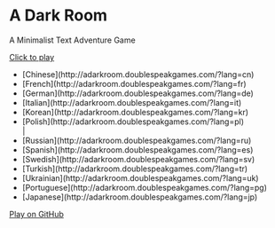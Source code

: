 A Dark Room
===========

A Minimalist Text Adventure Game

[Click to play](http://adarkroom.doublespeakgames.com/)

  <ul>
  <li>[Chinese](http://adarkroom.doublespeakgames.com/?lang=cn)</li>
  <li>[French](http://adarkroom.doublespeakgames.com/?lang=fr)</li> 
  <li>[German](http://adarkroom.doublespeakgames.com/?lang=de)</li>
  <li>[Italian](http://adarkroom.doublespeakgames.com/?lang=it)</li>
  <li>[Korean](http://adarkroom.doublespeakgames.com/?lang=kr)</li>
  <li>[Polish](http://adarkroom.doublespeakgames.com/?lang=pl)</li> |
  <li>[Russian](http://adarkroom.doublespeakgames.com/?lang=ru)</li>
  <li>[Spanish](http://adarkroom.doublespeakgames.com/?lang=es)</li>
  <li>[Swedish](http://adarkroom.doublespeakgames.com/?lang=sv)</li>
  <li>[Turkish](http://adarkroom.doublespeakgames.com/?lang=tr)</li>
  <li>[Ukrainian](http://adarkroom.doublespeakgames.com/?lang=uk)</li>
  <li>[Portuguese](http://adarkroom.doublespeakgames.com/?lang=pg)</li>
  <li>[Japanese](http://adarkroom.doublespeakgames.com/?lang=jp)</li>
  </ul>


[Play on GitHub](http://continuities.github.io/adarkroom)
